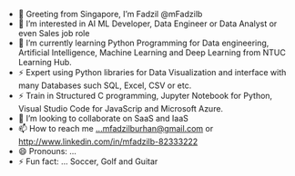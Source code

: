 - 👋 Greeting from Singapore, I’m Fadzil @mFadzilb
- 👀 I’m interested in AI ML Developer, Data Engineer or Data Analyst or even Sales job role
- 🌱 I’m currently learning Python Programming for Data engineering, Artificial Intelligence, Machine Learning and Deep Learning from NTUC Learning Hub.
- ⚡ Expert using Python libraries for Data Visualization and interface with many Databases such SQL, Excel, CSV or etc.
- ⚡ Train in Structured C programming, Jupyter Notebook for Python, Visual Studio Code for JavaScrip and Microsoft Azure.
- 💞️ I’m looking to collaborate on SaaS and IaaS
- 📫 How to reach me ...mfadzilburhan@gmail.com or http://www.linkedin.com/in/mfadzilb-82333222
- 😄 Pronouns: ...
- ⚡ Fun fact: ... Soccer, Golf and Guitar

<!---
mFadzilb/mFadzilb is a ✨ special ✨ repository because its `README.md` (this file) appears on your GitHub profile.
You can click the Preview link to take a look at your changes.
--->
